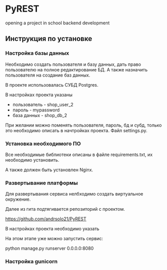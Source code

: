 # PyREST
opening a project in school backend development

## Инструкция по установке

### Настройка базы данных

Необходимо создать пользователя и базу данных, дать право пользователю на полное редактирование БД.
А также назначить пользователя на создание баз данных.

В проекте использовалась СУБД Postgres.

В настройках проекта указаны
* пользователь - shop_user_2
* пароль - mypassword
* база данных - shop_db_2

При желании можно поменять пользователя, пароль, бд и субд, только это необходимо описать в начтройках проекта.
Файл settings.py.

### Установка необходимого ПО

Все необходимые библиотеки описаны в файле requirements.txt, их необходимо установить.

А также должен быть установлен Nginx.
### Развертывание платформы

Для развертывания сервиса нелбходимо создать виртуальное окружение.

Далее из гита подтягивается репозиторий с проектом.

https://github.com/andrsolo21/PyREST

В настройках проекта необходимо указать 

На этом этапе уже можно запустить сервис:

python manage.py runserver 0.0.0.0:8080

### Настройка gunicorn